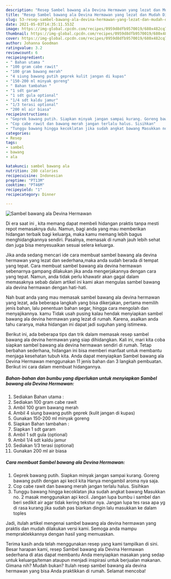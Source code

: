 ```yaml
---
description: "Resep Sambel bawang ala Devina Hermawan yang lezat dan Mudah Dibuat"
title: "Resep Sambel bawang ala Devina Hermawan yang lezat dan Mudah Dibuat"
slug: 53-resep-sambel-bawang-ala-devina-hermawan-yang-lezat-dan-mudah-dibuat
date: 2021-05-03T14:35:11.553Z
image: https://img-global.cpcdn.com/recipes/0959d8dfb9570019/680x482cq70/sambel-bawang-ala-devina-hermawan-foto-resep-utama.jpg
thumbnail: https://img-global.cpcdn.com/recipes/0959d8dfb9570019/680x482cq70/sambel-bawang-ala-devina-hermawan-foto-resep-utama.jpg
cover: https://img-global.cpcdn.com/recipes/0959d8dfb9570019/680x482cq70/sambel-bawang-ala-devina-hermawan-foto-resep-utama.jpg
author: Johanna Goodman
ratingvalue: 3.2
reviewcount: 6
recipeingredient:
- " Bahan utama "
- "100 gram cabe rawit"
- "100 gram bawang merah"
- "4 siung bawang putih geprek kulit jangan di kupas"
- "150-200 ml minyak goreng"
- " Bahan tambahan "
- "1 sdt garam"
- "1 sdt gula optional"
- "1/4 sdt kaldu jamur"
- "1/3 terasi optional"
- "200 ml air biasa"
recipeinstructions:
- "Geprek bawang putih. Siapkan minyak jangan sampai kurang. Goreng bawang putih dengan api kecil kita Hanya mengambil aroma nya saja."
- "Cop cabe rawit dan bawang merah jangan terlalu halus. Sisihkan"
- "Tunggu bawang hingga kecoklatan jika sudah angkat bawang Masukkan no. 2 masak menggunakan api kecil. Jangan lupa bumbu i sambel dan beri sedikit air agar tidak kering tekstur nya. Jangan lupa tes rasa apa yg di rasa kurang jika sudah pas biarkan dingin lalu masukkan ke dalam toples"
categories:
- Resep
tags:
- sambel
- bawang
- ala

katakunci: sambel bawang ala 
nutrition: 280 calories
recipecuisine: Indonesian
preptime: "PT13M"
cooktime: "PT46M"
recipeyield: "1"
recipecategory: Dinner

---
```



![Sambel bawang ala Devina Hermawan](https://img-global.cpcdn.com/recipes/0959d8dfb9570019/680x482cq70/sambel-bawang-ala-devina-hermawan-foto-resep-utama.jpg)

Di era  saat ini , kita memang dapat membeli hidangan praktis tanpa mesti repot memasaknya dulu. Namun, bagi anda yang mau memberikan hidangan terbaik bagi keluarga, maka kamu memang lebih bagus menghidangkannya sendiri. Pasalnya, memasak di rumah jauh lebih sehat dan juga bisa menyesuaikan sesuai selera keluarga.

Jika anda sedang mencari ide cara membuat sambel bawang ala devina hermawan yang lezat dan sederhana,maka anda sudah berada di tempat yang tepat. Cara membuat sambel bawang ala devina hermawan  sebenarnya gampang dilakukan jika anda mengerjakannya dengan cara yang tepat. Namun, anda tidak perlu khawatir akan gagal dalam memasaknya 
sebab dalam artikel ini kami akan mengulas sambel bawang ala devina hermawan dengan hati-hati.  



Nah buat anda yang mau memasak sambel bawang ala devina hermawan yang lezat, ada beberapa langkah yang bisa dikerjakan, pertama memilih jenis bahan, lalu penentuan bahan segar, hingga cara mengolah dan menyajikannya. kamu Tidak usah pusing kalau hendak menyiapkan sambel bawang ala devina hermawan yang lezat di rumah. Karena, asalkan anda  tahu caranya, maka hidangan ini dapat jadi suguhan yang istimewa.

Berikut ini, ada beberapa tips dan trik dalam memasak resep sambel bawang ala devina hermawan yang siap dihidangkan. Kali ini, mari kita coba siapkan sambel bawang ala devina hermawan sendiri di rumah. Tetap berbahan sederhana, hidangan ini bisa memberi manfaat untuk membantu menjaga kesehatan tubuh kita. Anda dapat menyiapkan Sambel bawang ala Devina Hermawan menggunakan 11 jenis bahan dan 3 langkah pembuatan. Berikut ini cara dalam membuat hidangannya.

<!--inarticleads1-->

##### Bahan-bahan dan bumbu yang diperlukan untuk menyiapkan Sambel bawang ala Devina Hermawan:

1. Sediakan  Bahan utama :
1. Sediakan 100 gram cabe rawit
1. Ambil 100 gram bawang merah
1. Ambil 4 siung bawang putih geprek (kulit jangan di kupas)
1. Gunakan 150-200 ml minyak goreng
1. Siapkan  Bahan tambahan :
1. Siapkan 1 sdt garam
1. Ambil 1 sdt gula (optional)
1. Ambil 1/4 sdt kaldu jamur
1. Sediakan 1/3 terasi (optional)
1. Gunakan 200 ml air biasa




<!--inarticleads2-->

##### Cara membuat Sambel bawang ala Devina Hermawan:

1. Geprek bawang putih. Siapkan minyak jangan sampai kurang. Goreng bawang putih dengan api kecil kita Hanya mengambil aroma nya saja.
1. Cop cabe rawit dan bawang merah jangan terlalu halus. Sisihkan
1. Tunggu bawang hingga kecoklatan jika sudah angkat bawang Masukkan no. 2 masak menggunakan api kecil. Jangan lupa bumbu i sambel dan beri sedikit air agar tidak kering tekstur nya. Jangan lupa tes rasa apa yg di rasa kurang jika sudah pas biarkan dingin lalu masukkan ke dalam toples




Jadi, itulah artikel mengenai  sambel bawang ala devina hermawan  yang praktis dan mudah dilakukan versi kami. Semoga anda mampu mempraktekkannya dengan hasil yang memuaskan. 

Terima kasih anda telah menggunakan resep yang kami tampilkan di sini. Besar harapan kami, resep  Sambel bawang ala Devina Hermawan sederhana di atas dapat membantu Anda menyiapkan masakan yang sedap untuk keluarga/teman ataupun menjadi inspirasi untuk berjualan makanan. Gimana nih? Mudah bukan? Itulah resep sambel bawang ala devina hermawan yang bisa Anda praktikkan di rumah. Selamat mencoba!

